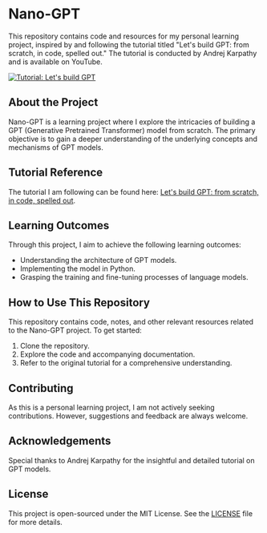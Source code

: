 # Nano-GPT

This repository contains code and resources for my personal learning project, inspired by and following the tutorial titled "Let's build GPT: from scratch, in code, spelled out." The tutorial is conducted by Andrej Karpathy and is available on YouTube.

[![Tutorial: Let's build GPT](https://img.youtube.com/vi/kCc8FmEb1nY/0.jpg)](https://www.youtube.com/watch?v=kCc8FmEb1nY&ab_channel=AndrejKarpathy)

## About the Project

Nano-GPT is a learning project where I explore the intricacies of building a GPT (Generative Pretrained Transformer) model from scratch. The primary objective is to gain a deeper understanding of the underlying concepts and mechanisms of GPT models.

## Tutorial Reference

The tutorial I am following can be found here: [Let's build GPT: from scratch, in code, spelled out](https://www.youtube.com/watch?v=kCc8FmEb1nY&ab_channel=AndrejKarpathy).

## Learning Outcomes

Through this project, I aim to achieve the following learning outcomes:

- Understanding the architecture of GPT models.
- Implementing the model in Python.
- Grasping the training and fine-tuning processes of language models.

## How to Use This Repository

This repository contains code, notes, and other relevant resources related to the Nano-GPT project. To get started:

1. Clone the repository.
2. Explore the code and accompanying documentation.
3. Refer to the original tutorial for a comprehensive understanding.

## Contributing

As this is a personal learning project, I am not actively seeking contributions. However, suggestions and feedback are always welcome.

## Acknowledgements

Special thanks to Andrej Karpathy for the insightful and detailed tutorial on GPT models.

## License

This project is open-sourced under the MIT License. See the [LICENSE](LICENSE) file for more details.
